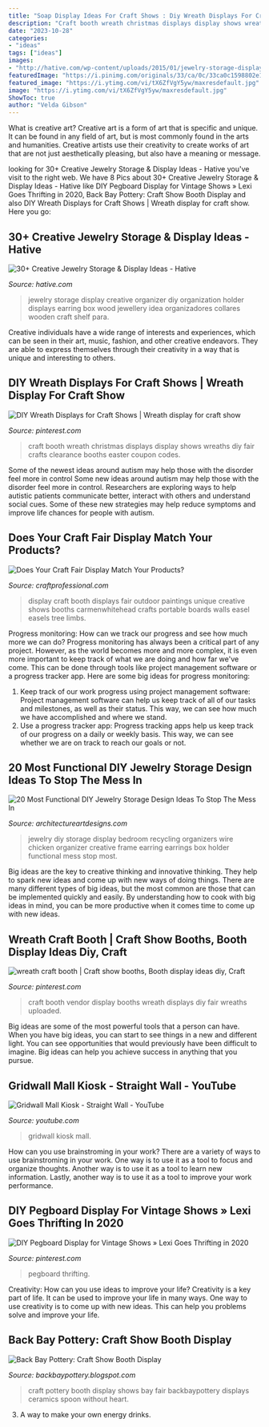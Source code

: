 ```yaml
---
title: "Soap Display Ideas For Craft Shows : Diy Wreath Displays For Craft Shows"
description: "Craft booth wreath christmas displays display shows wreaths diy fair crafts clearance booths easter coupon codes"
date: "2023-10-28"
categories:
- "ideas"
tags: ["ideas"]
images:
- "http://hative.com/wp-content/uploads/2015/01/jewelry-storage-display-ideas/25-jewelry-storage-display-ideas.jpg"
featuredImage: "https://i.pinimg.com/originals/33/ca/0c/33ca0c1598802e155d3960095bf6f187.jpg"
featured_image: "https://i.ytimg.com/vi/tX6ZfVgY5yw/maxresdefault.jpg"
image: "https://i.ytimg.com/vi/tX6ZfVgY5yw/maxresdefault.jpg"
ShowToc: true
author: "Velda Gibson"
---
```



What is creative art?
Creative art is a form of art that is specific and unique. It can be found in any field of art, but is most commonly found in the arts and humanities. Creative artists use their creativity to create works of art that are not just aesthetically pleasing, but also have a meaning or message.

	

		
looking for 30+ Creative Jewelry Storage &amp; Display Ideas - Hative you've visit to the right web. We have 8 Pics about 30+ Creative Jewelry Storage &amp; Display Ideas - Hative like DIY Pegboard Display for Vintage Shows » Lexi Goes Thrifting in 2020, Back Bay Pottery: Craft Show Booth Display and also DIY Wreath Displays for Craft Shows | Wreath display for craft show. Here you go:
		
    
## 30+ Creative Jewelry Storage &amp; Display Ideas - Hative

<img loading=lazy src="http://hative.com/wp-content/uploads/2015/01/jewelry-storage-display-ideas/25-jewelry-storage-display-ideas.jpg" onerror="this.onerror=null;this.src='https://tse2.mm.bing.net/th?id=OIP.2d8TlFESoVRosgNBgj1dKQHaJ4&amp;pid=15.1';" alt="30+ Creative Jewelry Storage &amp; Display Ideas - Hative">

_Source: hative.com_

>jewelry storage display creative organizer diy organization holder displays earring box wood jewellery idea organizadores collares wooden craft shelf para. 

	

Creative individuals have a wide range of interests and experiences, which can be seen in their art, music, fashion, and other creative endeavors. They are able to express themselves through their creativity in a way that is unique and interesting to others.

    
## DIY Wreath Displays For Craft Shows | Wreath Display For Craft Show

<img loading=lazy src="https://i.pinimg.com/originals/a1/95/af/a195af0510129c17cfb90acd009865a7.jpg" onerror="this.onerror=null;this.src='https://tse2.mm.bing.net/th?id=OIP.a-bnbyxgpXt8y90fPq2idQAAAA&amp;pid=15.1';" alt="DIY Wreath Displays for Craft Shows | Wreath display for craft show">

_Source: pinterest.com_

>craft booth wreath christmas displays display shows wreaths diy fair crafts clearance booths easter coupon codes. 

	

Some of the newest ideas around autism may help those with the disorder feel more in control
Some new ideas around autism may help those with the disorder feel more in control. Researchers are exploring ways to help autistic patients communicate better, interact with others and understand social cues. Some of these new strategies may help reduce symptoms and improve life chances for people with autism.

    
## Does Your Craft Fair Display Match Your Products?

<img loading=lazy src="https://www.craftprofessional.com/image-files/creative-easel.jpg" onerror="this.onerror=null;this.src='https://tse2.mm.bing.net/th?id=OIP.gGQj1qBjV53CUlTCvEZx9gHaJ4&amp;pid=15.1';" alt="Does Your Craft Fair Display Match Your Products?">

_Source: craftprofessional.com_

>display craft booth displays fair outdoor paintings unique creative shows booths carmenwhitehead crafts portable boards walls easel easels tree limbs. 

	

Progress monitoring: How can we track our progress and see how much more we can do?
Progress monitoring has always been a critical part of any project. However, as the world becomes more and more complex, it is even more important to keep track of what we are doing and how far we've come. This can be done through tools like project management software or a progress tracker app. Here are some big ideas for progress monitoring: 
1. Keep track of our work progress using project management software: Project management software can help us keep track of all of our tasks and milestones, as well as their status. This way, we can see how much we have accomplished and where we stand. 
2. Use a progress tracker app: Progress tracking apps help us keep track of our progress on a daily or weekly basis. This way, we can see whether we are on track to reach our goals or not. 

    
## 20 Most Functional DIY Jewelry Storage Design Ideas To Stop The Mess In

<img loading=lazy src="http://www.architectureartdesigns.com/wp-content/uploads/2015/01/17.jpg" onerror="this.onerror=null;this.src='https://tse1.mm.bing.net/th?id=OIP.CN-gwWs4kPHjpAbp5K_IlQHaI4&amp;pid=15.1';" alt="20 Most Functional DIY Jewelry Storage Design Ideas To Stop The Mess In">

_Source: architectureartdesigns.com_

>jewelry diy storage display bedroom recycling organizers wire chicken organizer creative frame earring earrings box holder functional mess stop most. 

	

Big ideas are the key to creative thinking and innovative thinking. They help to spark new ideas and come up with new ways of doing things. There are many different types of big ideas, but the most common are those that can be implemented quickly and easily. By understanding how to cook with big ideas in mind, you can be more productive when it comes time to come up with new ideas.

    
## Wreath Craft Booth | Craft Show Booths, Booth Display Ideas Diy, Craft

<img loading=lazy src="https://i.pinimg.com/originals/33/ca/0c/33ca0c1598802e155d3960095bf6f187.jpg" onerror="this.onerror=null;this.src='https://tse2.mm.bing.net/th?id=OIP.ofZEQmPPZadPMAnzuLWfLAHaJ6&amp;pid=15.1';" alt="wreath craft booth | Craft show booths, Booth display ideas diy, Craft">

_Source: pinterest.com_

>craft booth vendor display booths wreath displays diy fair wreaths uploaded. 

	

Big ideas are some of the most powerful tools that a person can have. When you have big ideas, you can start to see things in a new and different light. You can see opportunities that would previously have been difficult to imagine. Big ideas can help you achieve success in anything that you pursue.

    
## Gridwall Mall Kiosk - Straight Wall - YouTube

<img loading=lazy src="https://i.ytimg.com/vi/tX6ZfVgY5yw/maxresdefault.jpg" onerror="this.onerror=null;this.src='https://tse1.mm.bing.net/th?id=OIP.dGJQ0-mSrlDu-SAJqc9tIAHaEK&amp;pid=15.1';" alt="Gridwall Mall Kiosk - Straight Wall - YouTube">

_Source: youtube.com_

>gridwall kiosk mall. 

	

How can you use brainstroming in your work?
There are a variety of ways to use brainstroming in your work. One way is to use it as a tool to focus and organize thoughts. Another way is to use it as a tool to learn new information. Lastly, another way is to use it as a tool to improve your work performance.

    
## DIY Pegboard Display For Vintage Shows » Lexi Goes Thrifting In 2020

<img loading=lazy src="https://i.pinimg.com/736x/aa/84/0f/aa840f01e66785813e7627cfc7f5cb0f.jpg" onerror="this.onerror=null;this.src='https://tse4.mm.bing.net/th?id=OIP.RE0kitxPzkHug6mNwu3A4gHaJ3&amp;pid=15.1';" alt="DIY Pegboard Display for Vintage Shows » Lexi Goes Thrifting in 2020">

_Source: pinterest.com_

>pegboard thrifting. 

	

Creativity: How can you use ideas to improve your life?
Creativity is a key part of life. It can be used to improve your life in many ways. One way to use creativity is to come up with new ideas. This can help you problems solve and improve your life.

    
## Back Bay Pottery: Craft Show Booth Display

<img loading=lazy src="https://3.bp.blogspot.com/-qJf9FfvZViM/T_ZqJcL80qI/AAAAAAAAAPQ/Imb183nnwRo/s1600/IMG_0244.JPG" onerror="this.onerror=null;this.src='https://tse3.mm.bing.net/th?id=OIP.tNzPjm3yZ7cVZma4RRgDcQHaEq&amp;pid=15.1';" alt="Back Bay Pottery: Craft Show Booth Display">

_Source: backbaypottery.blogspot.com_

>craft pottery booth display shows bay fair backbaypottery displays ceramics spoon without heart. 

	

3. A way to make your own energy drinks.

